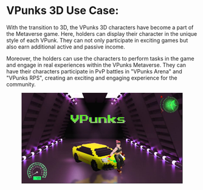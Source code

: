 # VPunks 3D Use Case:

With the transition to 3D, the VPunks 3D characters have become a part of the Metaverse game. Here, holders can display their character in the unique style of each VPunk. They can not only participate in exciting games but also earn additional active and passive income.

Moreover, the holders can use the characters to perform tasks in the game and engage in real experiences within the VPunks Metaverse. They can have their characters participate in PvP battles in "VPunks Arena" and "VPunks RPS", creating an exciting and engaging experience for the community.

<figure><img src="../../.gitbook/assets/image (24).png" alt=""><figcaption></figcaption></figure>
